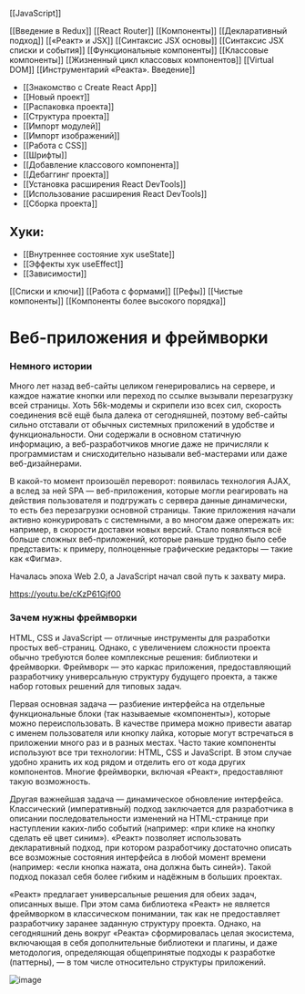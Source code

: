 [[JavaScript]]

[[Введение в Redux]]
[[React Router]]
[[Компоненты]]
[[Декларативный подход]]
[[«Реакт» и JSX]]
[[Синтаксис JSX основы]]
[[Синтаксис JSX списки и события]]
[[Функциональные компоненты]]
[[Классовые компоненты]]
[[Жизненный цикл классовых компонентов]]
[[Virtual DOM]]
[[Инструментарий «Реакта». Введение]]
* [[Знакомство с Create React App]]
* [[Новый проект]]
* [[Распаковка проекта]]
* [[Структура проекта]]
* [[Импорт модулей]]
* [[Импорт изображений]]
* [[Работа с CSS]]
* [[Шрифты]]
* [[Добавление классового компонента]]
* [[Дебаггинг проекта]]
* [[Установка расширения React DevTools]]
* [[Использование расширения React DevTools]]
* [[Сборка проекта]]
## Хуки:
* [[Внутреннее состояние хук useState]]
* [[Эффекты хук useEffect]]
* [[Зависимости]]

[[Списки и ключи]]
[[Работа с формами]]
[[Рефы]]
[[Чистые компоненты]]
[[Компоненты более высокого порядка]]

# Веб-приложения и фреймворки

### Немного истории

Много лет назад веб-сайты целиком генерировались на сервере, и каждое нажатие кнопки или переход по ссылке вызывали перезагрузку всей страницы. Хоть 56k-модемы и скрипели изо всех сил, скорость соединения всё ещё была далека от сегодняшней, поэтому веб-сайты сильно отставали от обычных системных приложений в удобстве и функциональности. Они содержали в основном статичную информацию, а веб-разработчиков многие даже не причисляли к программистам и снисходительно называли веб-мастерами или даже веб-дизайнерами.

В какой-то момент произошёл переворот: появилась технология AJAX, а вслед за ней SPA — веб-приложения, которые могли реагировать на действия пользователя и подгружать с сервера данные динамически, то есть без перезагрузки основной страницы. Такие приложения начали активно конкурировать с системными, а во многом даже опережать их: например, в скорости доставки новых версий. Стало появляться всё больше сложных веб-приложений, которые раньше трудно было себе представить: к примеру, полноценные графические редакторы — такие как «Фигма».

Началась эпоха Web 2.0, а JavaScript начал свой путь к захвату мира.

https://youtu.be/cKzP61Gjf00

### Зачем нужны фреймворки

HTML, CSS и JavaScript — отличные инструменты для разработки простых веб-страниц. Однако, с увеличением сложности проекта обычно требуются более комплексные решения: библиотеки и фреймворки. Фреймворк — это каркас приложения, предоставляющий разработчику универсальную структуру будущего проекта, а также набор готовых решений для типовых задач.

Первая основная задача — разбиение интерфейса на отдельные функциональные блоки (так называемые «компоненты»), которые можно переиспользовать. В качестве примера можно привести аватар с именем пользователя или кнопку лайка, которые могут встречаться в приложении много раз и в разных местах. Часто такие компоненты используют все три технологии: HTML, CSS и JavaScript. В этом случае удобно хранить их код рядом и отделить его от кода других компонентов. Многие фреймворки, включая «Реакт», предоставляют такую возможность.

Другая важнейшая задача — динамическое обновление интерфейса. Классический (императивный) подход заключается для разработчика в описании последовательности изменений на HTML-странице при наступлении каких-либо событий (например: «при клике на кнопку сделать её цвет синим»). «Реакт» позволяет использовать декларативный подход, при котором разработчику достаточно описать все возможные состояния интерфейса в любой момент времени (например: «если кнопка нажата, она должна быть синей»). Такой подход показал себя более гибким и надёжным в больших проектах.

«Реакт» предлагает универсальные решения для обеих задач, описанных выше. При этом сама библиотека «Реакт» не является фреймворком в классическом понимании, так как не предоставляет разработчику заранее заданную структуру проекта. Однако, на сегодняшний день вокруг «Реакта» сформировалась целая экосистема, включающая в себя дополнительные библиотеки и плагины, и даже методология, определяющая общепринятые подходы к разработке (паттерны), — в том числе относительно структуры приложений.

![image](https://pictures.s3.yandex.net/resources/123_1593870561.png)
